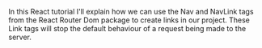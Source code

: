 In this React tutorial I'll explain how we can use the Nav and NavLink tags from the React Router Dom package to create links in our project. These Link tags will stop the default behaviour of a request being made to the server.
